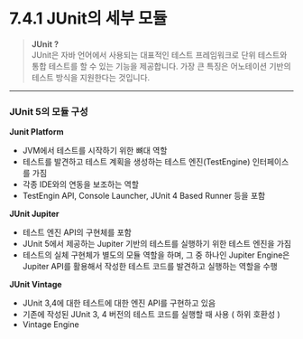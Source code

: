 # 7.4.1 JUnit의 세부 모듈
> **JUnit ?** 
> <br>
> JUnit은 자바 언어에서 사용되는 대표적인 테스트 프레임워크로 단위 테스트와 통합 테스트를 할 수 있는 기능을 제공합니다. 가장 큰 특징은 어노테이션
> 기반의 테스트 방식을 지원한다는 것입니다.
> <br>
***
### JUnit 5의 모듈 구성
**Junit Platform**  
* JVM에서 테스트를 시작하기 위한 뼈대 역할
* 테스트를 발견하고 테스트 계획을 생성하는 테스트 엔진(TestEngine) 인터페이스를 가짐
* 각종 IDE와의 연동을 보조하는 역할
* TestEngin API, Console Launcher, JUnit 4 Based Runner 등을 포함

**JUnit Jupiter**
* 테스트 엔진 API의 구현체를 포함
* JUnit 5에서 제공하는 Jupiter 기반의 테스트를 실행하기 위한 테스트 엔진을 가짐
* 테스트의 실체 구현체가 별도의 모듈 역할을 하며, 그 중 하나인 Jupiter Engine은 Jupiter API를 활용해서 작성한 테스트 코드를 발견하고 실행하는 역할을 수행

**JUnit Vintage**
* JUnit 3,4에 대한 테스트에 대한 엔진 API를 구현하고 있음
* 기존에 작성된 JUnit 3, 4 버전의 테스트 코드를 실행할 때 사용 ( 하위 호환성 ) 
* Vintage Engine 

